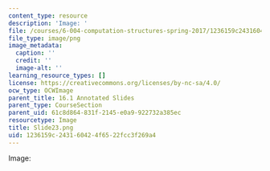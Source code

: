 ```yaml
---
content_type: resource
description: 'Image: '
file: /courses/6-004-computation-structures-spring-2017/1236159c243160424f6522fcc3f269a4_Slide23.png
file_type: image/png
image_metadata:
  caption: ''
  credit: ''
  image-alt: ''
learning_resource_types: []
license: https://creativecommons.org/licenses/by-nc-sa/4.0/
ocw_type: OCWImage
parent_title: 16.1 Annotated Slides
parent_type: CourseSection
parent_uid: 61c8d864-831f-2145-e0a9-922732a385ec
resourcetype: Image
title: Slide23.png
uid: 1236159c-2431-6042-4f65-22fcc3f269a4
---
```

Image: 